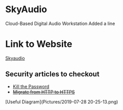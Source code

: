 # SkyAudio
Cloud-Based Digital Audio Workstation
Added a line

# Link to Website
[Skyaudio](https://skyaudio.org/)

## Security articles to checkout 
* [Kill the Password](https://www.wired.com/2012/11/ff-mat-honan-password-hacker/)
* ~~[Migrate from HTTP to HTTPS](https://www.keycdn.com/blog/http-to-https)~~

[Useful Diagram](Pictures/2019-07-28 20-25-13.png)
